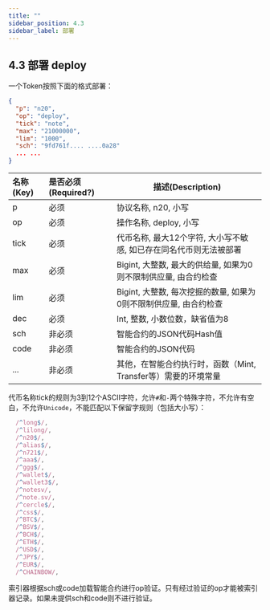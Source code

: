 ```yaml
---
title: ""
sidebar_position: 4.3
sidebar_label: 部署
---
```


## 4.3 部署 deploy

一个Token按照下面的格式部署：

```json
{
  "p": "n20",
  "op": "deploy",
  "tick": "note",
  "max": "21000000",
  "lim": "1000",
  "sch": "9fd761f.... ....0a28"
  ... ...
}
```

| 名称(Key) | 是否必须(Required?) | 描述(Description) |
| :--- | :--- | --- |
| p | 必须 | 协议名称, n20, 小写 |
| op | 必须 | 操作名称, deploy, 小写 |
| tick | 必须 | 代币名称, 最大12个字符, 大小写不敏感, 如已存在同名代币则无法被部署 |
| max | 必须 | Bigint, 大整数, 最大的供给量, 如果为0则不限制供应量, 由合约检查 |
| lim | 必须 | Bigint, 大整数, 每次挖掘的数量, 如果为0则不限制供应量, 由合约检查 |
| dec | 必须 | Int, 整数, 小数位数，缺省值为8 |
| sch | 非必须 | 智能合约的JSON代码Hash值 |
| code | 非必须 | 智能合约的JSON代码 |
| ... | 非必须 | 其他，在智能合约执行时，函数（Mint, Transfer等）需要的环境常量 |

代币名称tick的规则为3到12个ASCII字符，允许`#`和`-`两个特殊字符，不允许有空白，不允许`Unicode`，不能匹配以下保留字规则（包括大小写）：

```typescript
  /^long$/, 
  /^lilong/,
  /^n20$/,
  /^alias$/,
  /^n721$/,
  /^aaa$/,
  /^ggg$/,
  /^wallet$/,
  /^wallet3$/,
  /^notesv/,
  /^note.sv/,
  /^cercle$/,
  /^css$/,
  /^BTC$/,
  /^BSV$/,
  /^BCH$/,
  /^ETH$/,
  /^USD$/,
  /^JPY$/,
  /^EUR$/,
  /^CHAINBOW/,
```

索引器根据sch或code加载智能合约进行op验证。只有经过验证的op才能被索引器记录。如果未提供sch和code则不进行验证。
